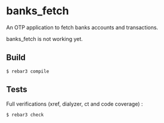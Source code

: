banks_fetch
=====

An OTP application to fetch banks accounts and transactions.

banks_fetch is not working yet.

Build
-----

    $ rebar3 compile

Tests
-----

Full verifications (xref, dialyzer, ct and code coverage) :

    $ rebar3 check
